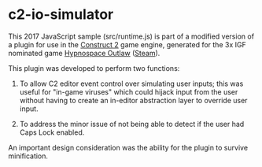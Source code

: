 # c2-io-simulator

This 2017 JavaScript sample (src/runtime.js) is part of a modified version of a plugin for use in the [Construct 2](https://www.scirra.com/store/construct-2) game engine, generated for the 3x IGF nominated game [Hypnospace Outlaw](http://www.hypnospace.net/) ([Steam](https://store.steampowered.com/app/844590/Hypnospace_Outlaw/)). 

This plugin was developed to perform two functions:

1. To allow C2 editor event control over simulating user inputs; this was useful for "in-game viruses" which could hijack input from the user without having to create an in-editor abstraction layer to override user input.

2. To address the minor issue of not being able to detect if the user had Caps Lock enabled.

An important design consideration was the ability for the plugin to survive minification.
